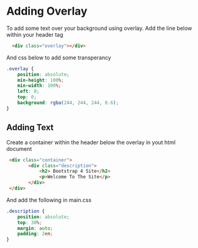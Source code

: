 # Adding Overlay 

To add some text over your background using overlay. Add the line below within your header tag
```html
  <div class="overlay"></div>
```
And css below to add some transperancy
```css
.overlay {
    position: absolute;
    min-height: 100%;
    min-width: 100%;
    left: 0;
    top: 0;
    background: rgba(244, 244, 244, 0.6);
}
```

## Adding Text 

Create a container within the header below the overlay in yout html document
```html
 <div class="container">
        <div class="description">
            <h2> Bootstrap 4 Site</h2>
            <p>Welcome To The Site</p>
        </div>
 </div>
```
And add the following in main.css
```css
.description {
    position: absolute;
    top: 30%;
    margin: auto;
    padding: 2em;
}
```

